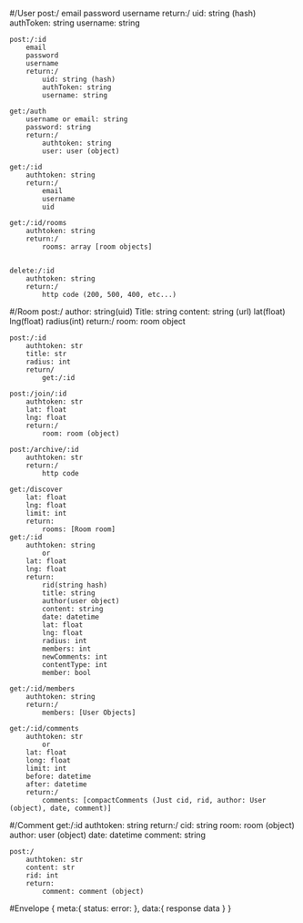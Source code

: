 #/User
	post:/
		email
		password
		username
		return:/
			uid: string (hash)
			authToken: string
			username: string


	post:/:id
		email
		password
		username
		return:/
			uid: string (hash)
			authToken: string
			username: string

	get:/auth
		username or email: string
		password: string
		return:/
			authtoken: string
			user: user (object)

	get:/:id
		authtoken: string
		return:/
			email
			username
			uid

	get:/:id/rooms
		authtoken: string
		return:/
			rooms: array [room objects]


	delete:/:id
		authtoken: string
		return:/
			http code (200, 500, 400, etc...)


#/Room
	post:/
		author: string(uid)
		Title: string
		content: string (url)
		lat(float)
		lng(float)
		radius(int)
		return:/
			room: room object

	post:/:id
		authtoken: str
		title: str
		radius: int
		return/
			get:/:id

	post:/join/:id
		authtoken: str
		lat: float
		lng: float
		return:/
			room: room (object)

	post:/archive/:id
		authtoken: str
		return:/
			http code

	get:/discover
		lat: float
		lng: float
		limit: int
		return:
			rooms: [Room room]
	get:/:id
		authtoken: string
			or
		lat: float
		lng: float
		return:
			rid(string hash)
			title: string
			author(user object)
			content: string
			date: datetime
			lat: float
			lng: float
			radius: int
			members: int
			newComments: int
			contentType: int
			member: bool

	get:/:id/members
		authtoken: string
		return:/
			members: [User Objects]

	get:/:id/comments
		authtoken: str
			or
		lat: float
		long: float
		limit: int
		before: datetime
		after: datetime
		return:/
			comments: [compactComments (Just cid, rid, author: User (object), date, comment)]



#/Comment
	get:/:id
		authtoken: string
		return:/
			cid: string
			room: room (object)
			author: user (object)
			date: datetime
			comment: string

	post:/
		authtoken: str
		content: str
		rid: int
		return:
			comment: comment (object)


#Envelope
	{
		meta:{
			status:
			error:
		},
		data:{
			response data
		}
	}
